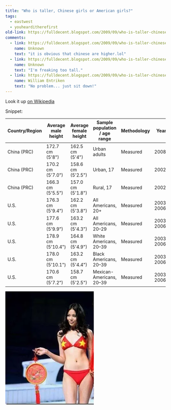 ```yaml
---
title: "Who is taller, Chinese girls or American girls?"
tags:
  - eastwest
  - youhearditherefirst
old-link: https://fulldecent.blogspot.com/2009/09/who-is-taller-chinese-girls-or-american.html
comments:
  - link: https://fulldecent.blogspot.com/2009/09/who-is-taller-chinese-girls-or-american.html#comment-8140798566583247210
    name: Unknown
    text: "it is obvious that chinese are higher.lol"
  - link: https://fulldecent.blogspot.com/2009/09/who-is-taller-chinese-girls-or-american.html#comment-7351232529363640418
    name: Unknown
    text: "I'm freaking too tall."
  - link: https://fulldecent.blogspot.com/2009/09/who-is-taller-chinese-girls-or-american.html#comment-5499391417603647744
    name: William Entriken
    text: "No problem... just sit down!"
---
```


Look it up [on Wikipedia](https://en.wikipedia.org/wiki/Human_height#Average_height_around_the_world)

Snippet:

| Country/Region | Average male height | Average female height | Sample population / age range | Methodology | Year | Source |
|----------------|---------------------|-----------------------|-------------------------------|-------------|------|--------|
| China (PRC)    | 172.7 cm (5'8")    | 162.5 cm (5'4")      | Urban adults                  | Measured    | 2008 | [13](https://en.wikipedia.org/wiki/Human_height#cite_note-12) |
| China (PRC)    | 170.2 cm (5'7.0")  | 158.6 cm (5'2.5")    | Urban, 17                     | Measured    | 2002 | [14](https://en.wikipedia.org/wiki/Human_height#cite_note-Yang-13) |
| China (PRC)    | 166.3 cm (5'5.5")  | 157.0 cm (5'1.8")    | Rural, 17                     | Measured    | 2002 | [14](https://en.wikipedia.org/wiki/Human_height#cite_note-Yang-13) |
| U.S.           | 176.3 cm (5'9.4")  | 162.2 cm (5'3.8")    | All Americans, 20+            | Measured    | 2003–2006 | [69](https://en.wikipedia.org/wiki/Human_height#cite_note-cdc-68) |
| U.S.           | 177.6 cm (5'9.9")  | 163.2 cm (5'4.3")    | All Americans, 20–29          | Measured    | 2003–2006 | [69](https://en.wikipedia.org/wiki/Human_height#cite_note-cdc-68) |
| U.S.           | 178.9 cm (5'10.4") | 164.8 cm (5'4.9")    | White Americans, 20–39        | Measured    | 2003–2006 | [69](https://en.wikipedia.org/wiki/Human_height#cite_note-cdc-68) |
| U.S.           | 178.0 cm (5'10.1") | 163.2 cm (5'4.4")    | Black Americans, 20–39        | Measured    | 2003–2006 | [69](https://en.wikipedia.org/wiki/Human_height#cite_note-cdc-68) |
| U.S.           | 170.6 cm (5'7.2")  | 158.7 cm (5'2.5")    | Mexican-Americans, 20–39      | Measured    | 2003–2006 | [69](https://en.wikipedia.org/wiki/Human_height#cite_note-cdc-68) |

![Who is taller](/assets/images/2009-09-08-who-is-taller-chinese-girls-or-american.webp)
